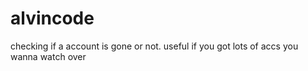 # alvincode
checking if a account is gone or not. useful if you got lots of accs you wanna watch over

